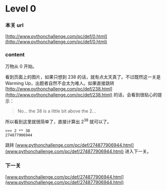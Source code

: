 # Level 0

### 本关 url
[http://www.pythonchallenge.com/pc/def/0.html](http://www.pythonchallenge.com/pc/def/0.html)

### content
万物从 0 开始。

看到页面上的图片，如果只想到 238 的话，就有点太天真了。不过既然这一关是 Warming Up，出题者自然不会太为难人。如果直接跳转 [http://www.pythonchallenge.com/pc/def/238.html](http://www.pythonchallenge.com/pc/def/238.html) 的话，会看到很贴心的提示：

> No... the 38 is a little bit above the 2... 

所以看到这里就很简单了，直接计算出 2<sup>38</sup> 就可以了。

```
>>> 2 ** 38
274877906944
```

跳转 [www.pythonchallenge.com/pc/def/274877906944.html](www.pythonchallenge.com/pc/def/274877906944.html) 进入下一关。

### 下一关
[www.pythonchallenge.com/pc/def/274877906944.html](www.pythonchallenge.com/pc/def/274877906944.html)
